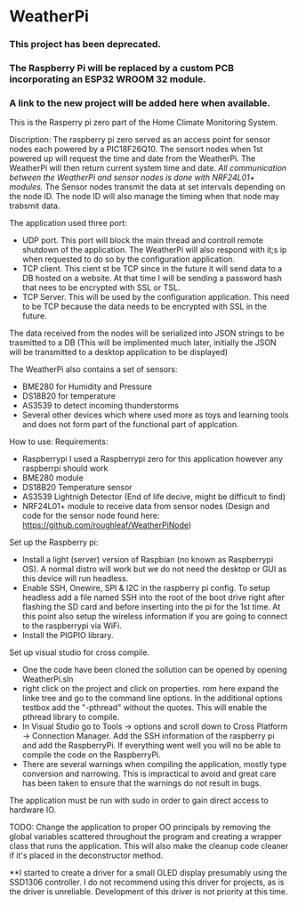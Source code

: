 # WeatherPi

### This project has been deprecated.
### The Raspberry Pi will be replaced by a custom PCB incorporating an ESP32 WROOM 32 module.
### A link to the new project will be added here when available.



This is the Rasperry pi zero part of the Home Climate Monitoring System.

Discription:
The raspberry pi zero served as an access point for sensor nodes each powered by a PIC18F26Q10.
The sensort nodes when 1st powered up will request the time and date from the WeatherPi. The WeatherPi will then return current system time and date.
*All communication between the WeatherPi and sensor nodes is done with NRF24L01+ modules.*
The Sensor nodes transmit the data at set intervals depending on the node ID. The node ID will also manage the timing when that node may trabsmit data.

The application used three port:
- UDP port. This port will block the main thread and controll remote shutdown of the application. The WeatherPi will also respond with it;s ip when requested to do so by the configuration application.
- TCP client. This cient st be TCP since in the future it will send data to a DB hosted on a website. At that time I will be sending a password hash that nees to be encrypted with SSL or TSL.
- TCP Server. This will be used by the configuration application. This need to be TCP because the data needs to be encrypted with SSL in the future.

The data received from the nodes will be serialized into JSON strings to be trasmitted to a DB (This will be implimented much later, initially the JSON will be transmitted to a desktop application to be displayed)

The WeatherPi also contains a set of sensors:
- BME280 for Humidity and Pressure
- DS18B20 for temperature
- AS3539 to detect incoming thunderstorms
- Several other devices which where used more as toys and learning tools and does not form part of the functional part of applcation.

How to use:
Requirements:
- Raspberrypi
    I used a Raspberrypi zero for this application however any raspberrpi should work
- BME280 module
- DS18B20 Temperature sensor
- AS3539 Lightnigh Detector (End of life decive, might be difficult to find)
- NRF24L01+ module to receive data from sensor nodes (Design and code for the sensor node found here: https://github.com/roughleaf/WeatherPiNode)

Set up the Raspberry pi:
- Install a light (server) version of Raspbian (no known as Raspberrypi OS).
  A normal distro will work but we do not need the desktop or GUI as this device will run headless.
- Enable SSH, Onewire, SPI & I2C in the raspberry pi config.
  To setup headless add a file named SSH into the root of the boot drive right after flashing the SD card and before inserting into the pi for the 1st time.
  At this point also setup the wireless information if you are going to connect to the raspberrypi via WiFi.
- Install the PIGPIO library.

Set up visual studio for cross compile.
- One the code have been cloned the sollution can be opened by opening WeatherPi.sln
- right click on the project and click on properties. rom here expand the linke tree and go to the command line options. In the additional options testbox add the "-pthread" without the quotes. This will enable the pthread library to compile.
- In Visual Studio go to Tools -> options and scroll down to Cross Platform -> Connection Manager. Add the SSH information of the raspberry pi and add the RaspberryPi.
  If everything went well you will no be able to compile the code on the RaspberryPi.
- There are several warnings when compiling the application, mostly type conversion and narrowing. This is impractical to avoid and great care has been taken to ensure that the warnings do not result in bugs.
  
The application must be run with sudo in order to gain direct access to hardware IO.

TODO:
Change the application to proper OO principals by removing the global variables scattered throughout the program and creating a wrapper class that runs the application. This will also make the cleanup code cleaner if it's placed in the deconstructor method.

**I started to create a driver for a small OLED display presumably using the SSD1306 controller.
I do not recommend using this driver for projects, as is the driver is unreliable.
Development of this driver is not priority at this time.
